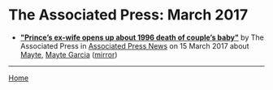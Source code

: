 # The Associated Press: March 2017

 - [**"Prince’s ex-wife opens up about 1996 death of couple’s baby"**](https://www.apnews.com/4353bb4317364ba9b544c3363334fe4b) by The Associated Press in [Associated Press News](https://www.apnews.com/) on 15 March 2017 about [Mayte](https://bjmdotnet.github.io/pr1nc3/topics/mayte/), [Mayte Garcia](https://bjmdotnet.github.io/pr1nc3/topics/mayte-garcia/) ([mirror](https://web.archive.org/web/*/https://www.apnews.com/4353bb4317364ba9b544c3363334fe4b))

----

[Home](./)
